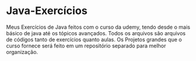 # Java-Exercícios
Meus Exercícios de Java feitos com o curso da udemy, tendo desde o mais básico de java até os tópicos avançados.
Todos os arquivos são arquivos de códigos tanto de exercícios quanto aulas.
Os Projetos grandes que o curso fornece será feito em um repositório separado para melhor organização.
